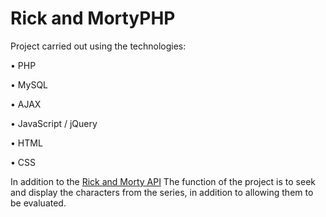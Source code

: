 # Rick and MortyPHP
 
Project carried out using the technologies:

• PHP

• MySQL

• AJAX

• JavaScript / jQuery

• HTML

• CSS

In addition to the [Rick and Morty API](https://rickandmortyapi.com)
The function of the project is to seek and display the characters from the series, in addition to allowing them to be evaluated.
